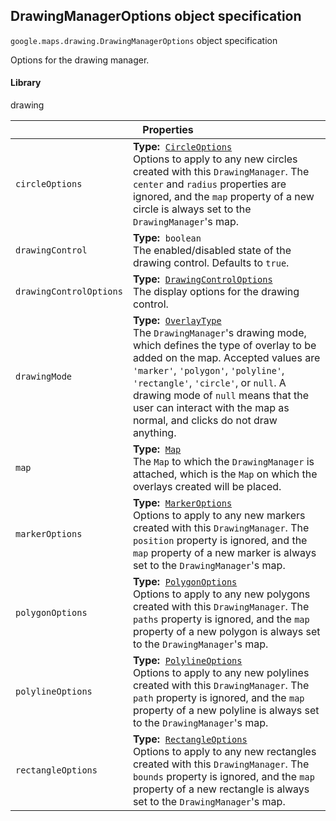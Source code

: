 <h2 id="DrawingManagerOptions"> DrawingManagerOptions object specification </h2><p>
<code><span itemprop="path">google.maps.drawing</span>.<span itemprop="name">DrawingManagerOptions</span></code>
object specification
</p><p>Options for the drawing manager.</p><h4>Library</h4><p>drawing</p><div class="devsite-table-wrapper"><table class="properties responsive" summary="record DrawingManagerOptions - Properties">
<thead>
<tr><th colspan="2">Properties</th>
</tr></thead>
<tbody>
<tr>
<td><code><span>circleOptions</span></code></td>
<td><div><strong>Type:</strong>&nbsp; <code><a href="https://github.com/amenadiel/google-maps-documentation/blob/master/docs/CircleOptions.md">CircleOptions</a></code></div>
<div class="desc">Options to apply to any new circles created with this <code>DrawingManager</code>. The <code>center</code> and <code>radius</code> properties are ignored, and the <code>map</code> property of a new circle is always set to the <code>DrawingManager</code>'s map.</div></td>
</tr>
<tr>
<td><code><span>drawingControl</span></code></td>
<td><div><strong>Type:</strong>&nbsp; <code>boolean</code></div>
<div class="desc">The enabled/disabled state of the drawing control. Defaults to <code>true</code>.</div></td>
</tr>
<tr>
<td><code><span>drawingControlOptions</span></code></td>
<td><div><strong>Type:</strong>&nbsp; <code><a href="https://github.com/amenadiel/google-maps-documentation/blob/master/docs/DrawingControlOptions.md">DrawingControlOptions</a></code></div>
<div class="desc">The display options for the drawing control.</div></td>
</tr>
<tr>
<td><code><span>drawingMode</span></code></td>
<td><div><strong>Type:</strong>&nbsp; <code><a href="https://github.com/amenadiel/google-maps-documentation/blob/master/docs/OverlayType.md">OverlayType</a></code></div>
<div class="desc">The <code>DrawingManager</code>'s drawing mode, which defines the type of overlay to be added on the map. Accepted values are <code>'marker'</code>, <code>'polygon'</code>, <code>'polyline'</code>, <code>'rectangle'</code>, <code>'circle'</code>, or <code>null</code>. A drawing mode of <code>null</code> means that the user can interact with the map as normal, and clicks do not draw anything.</div></td>
</tr>
<tr>
<td><code><span>map</span></code></td>
<td><div><strong>Type:</strong>&nbsp; <code><a href="https://github.com/amenadiel/google-maps-documentation/blob/master/docs/Map.md">Map</a></code></div>
<div class="desc">The <code>Map</code> to which the <code>DrawingManager</code> is attached, which is the <code>Map</code> on which the overlays created will be placed.</div></td>
</tr>
<tr>
<td><code><span>markerOptions</span></code></td>
<td><div><strong>Type:</strong>&nbsp; <code><a href="https://github.com/amenadiel/google-maps-documentation/blob/master/docs/MarkerOptions.md">MarkerOptions</a></code></div>
<div class="desc">Options to apply to any new markers created with this <code>DrawingManager</code>. The <code>position</code> property is ignored, and the <code>map</code> property of a new marker is always set to the <code>DrawingManager</code>'s map.</div></td>
</tr>
<tr>
<td><code><span>polygonOptions</span></code></td>
<td><div><strong>Type:</strong>&nbsp; <code><a href="https://github.com/amenadiel/google-maps-documentation/blob/master/docs/PolygonOptions.md">PolygonOptions</a></code></div>
<div class="desc">Options to apply to any new polygons created with this <code>DrawingManager</code>. The <code>paths</code> property is ignored, and the <code>map</code> property of a new polygon is always set to the <code>DrawingManager</code>'s map.</div></td>
</tr>
<tr>
<td><code><span>polylineOptions</span></code></td>
<td><div><strong>Type:</strong>&nbsp; <code><a href="https://github.com/amenadiel/google-maps-documentation/blob/master/docs/PolylineOptions.md">PolylineOptions</a></code></div>
<div class="desc">Options to apply to any new polylines created with this <code>DrawingManager</code>. The <code>path</code> property is ignored, and the <code>map</code> property of a new polyline is always set to the <code>DrawingManager</code>'s map.</div></td>
</tr>
<tr>
<td><code><span>rectangleOptions</span></code></td>
<td><div><strong>Type:</strong>&nbsp; <code><a href="https://github.com/amenadiel/google-maps-documentation/blob/master/docs/RectangleOptions.md">RectangleOptions</a></code></div>
<div class="desc">Options to apply to any new rectangles created with this <code>DrawingManager</code>. The <code>bounds</code> property is ignored, and the <code>map</code> property of a new rectangle is always set to the <code>DrawingManager</code>'s map.</div></td>
</tr>
</tbody>
</table></div>